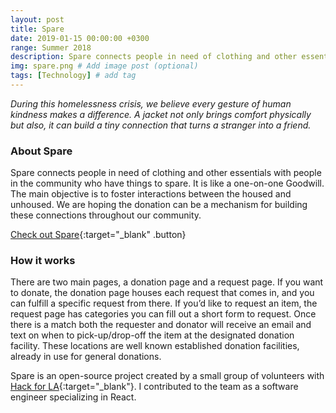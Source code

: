 ```yaml
---
layout: post
title: Spare
date: 2019-01-15 00:00:00 +0300
range: Summer 2018
description: Spare connects people in need of clothing and other essentials with people in the community who have things to spare.
img: spare.png # Add image post (optional)
tags: [Technology] # add tag
---
```


_During this homelessness crisis, we believe every gesture of human kindness makes a difference. A jacket not only brings comfort physically but also, it can build a tiny connection that turns a stranger into a friend._

### About Spare

Spare connects people in need of clothing and other essentials with people in the community who have things to spare. It is like a one-on-one Goodwill. The main objective is to foster interactions between the housed and unhoused. We are hoping the donation can be a mechanism for building these connections throughout our community.

[Check out Spare](https://www.whatcanyouspare.org/){:target="\_blank" .button}

### How it works

There are two main pages, a donation page and a request page. If you want to donate, the donation page houses each request that comes in, and you can fulfill a specific request from there. If you’d like to request an item, the request page has categories you can fill out a short form to request. Once there is a match both the requester and donator will receive an email and text on when to pick-up/drop-off the item at the designated donation facility. These locations are well known established donation facilities, already in use for general donations.

Spare is an open-source project created by a small group of volunteers with [Hack for LA](http://www.hackforla.org/){:target="\_blank"}. I contributed to the team as a software engineer specializing in React.
